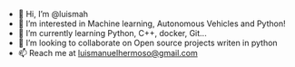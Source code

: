 - 👋 Hi, I’m @luismah
- 👀 I’m interested in Machine learning, Autonomous Vehicles and Python!
- 🌱 I’m currently learning Python, C++, docker, Git...
- 💞️ I’m looking to collaborate on Open source projects writen in python
- 📫 Reach me at luismanuelhermoso@gmail.com

<!---
luismah/luismah is a ✨ special ✨ repository because its `README.md` (this file) appears on your GitHub profile.
You can click the Preview link to take a look at your changes.
--->
